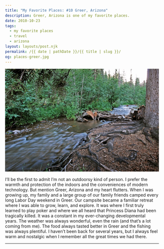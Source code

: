 ```yaml
---
title: "My Favorite Places: #10 Greer, Arizona"
description: Greer, Arizona is one of my favorite places.
date: 2010-10-23
tags: 
  - my favorite places
  - travel
  - arizona
layout: layouts/post.njk
permalink: /{{ date | pathDate }}/{{ title | slug }}/
og: places-greer.jpg
---
```


![a stream through the forest](/img/places-greer.jpg)

I’ll be the first to admit I’m not an outdoorsy kind of person. I prefer the warmth and protection of the indoors and the conveniences of modern technology. But mention Greer, Arizona and my heart flutters. When I was growing up, my family and a large group of our family friends camped every long Labor Day weekend in Greer. Our campsite became a familiar retreat where I was able to grow, learn, and explore. It was where I first truly learned to play poker and where we all heard that Princess Diana had been tragically killed. It was a constant in my ever-changing developmental years. The weather was always wonderful, even the rain (and that’s a lot coming from me). The food always tasted better in Greer and the fishing was always plentiful. I haven’t been back for several years, but I always feel warm and nostalgic when I remember all the great times we had there.

---
